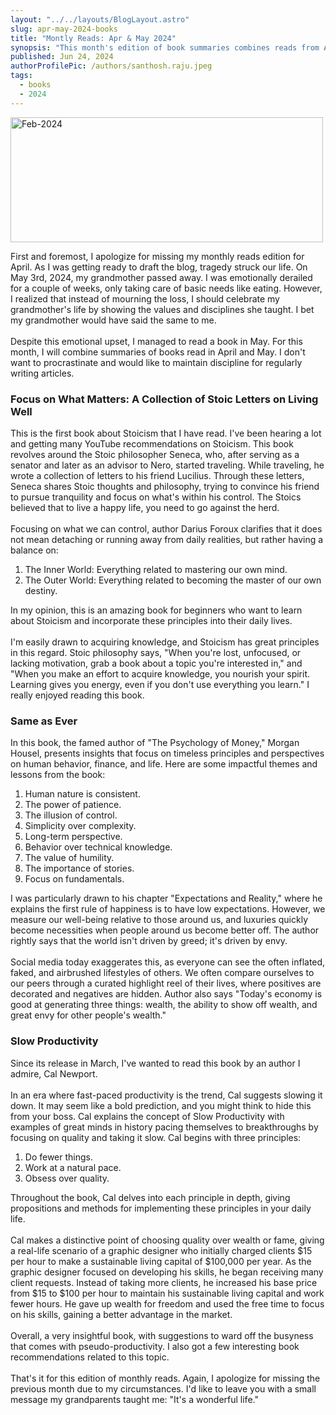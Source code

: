 ```yaml
---
layout: "../../layouts/BlogLayout.astro"
slug: apr-may-2024-books
title: "Montly Reads: Apr & May 2024"
synopsis: "This month's edition of book summaries combines reads from April and May, featuring insights from 'Focus on What Matters,' 'Same as Ever,' and 'Slow Productivity.'"
published: Jun 24, 2024
authorProfilePic: /authors/santhosh.raju.jpeg
tags:
  - books
  - 2024
---
```


<div class="w-full flex flex-row justify-center">
  <img src="/apr-may-2024/cover.jpg" alt="Feb-2024" width="500" height="200" />
</div>

First and foremost, I apologize for missing my monthly reads edition for April. As I was getting ready to draft the blog, tragedy struck our life. On May 3rd, 2024, my grandmother passed away. I was emotionally derailed for a couple of weeks, only taking care of basic needs like eating. However, I realized that instead of mourning the loss, I should celebrate my grandmother's life by showing the values and disciplines she taught. I bet my grandmother would have said the same to me.
<br/><br/>
Despite this emotional upset, I managed to read a book in May. For this month, I will combine summaries of books read in April and May. I don't want to procrastinate and would like to maintain discipline for regularly writing articles.

### Focus on What Matters: A Collection of Stoic Letters on Living Well

This is the first book about Stoicism that I have read. I've been hearing a lot and getting many YouTube recommendations on Stoicism. This book revolves around the Stoic philosopher Seneca, who, after serving as a senator and later as an advisor to Nero, started traveling. While traveling, he wrote a collection of letters to his friend Lucilius. Through these letters, Seneca shares Stoic thoughts and philosophy, trying to convince his friend to pursue tranquility and focus on what's within his control. The Stoics believed that to live a happy life, you need to go against the herd.
<br/><br/>
Focusing on what we can control, author Darius Foroux clarifies that it does not mean detaching or running away from daily realities, but rather having a balance on:

1. The Inner World: Everything related to mastering our own mind.
2. The Outer World: Everything related to becoming the master of our own destiny.

In my opinion, this is an amazing book for beginners who want to learn about Stoicism and incorporate these principles into their daily lives.
<br/><br/>
I'm easily drawn to acquiring knowledge, and Stoicism has great principles in this regard. Stoic philosophy says, "When you're lost, unfocused, or lacking motivation, grab a book about a topic you're interested in," and "When you make an effort to acquire knowledge, you nourish your spirit. Learning gives you energy, even if you don't use everything you learn." I really enjoyed reading this book.

### Same as Ever

In this book, the famed author of "The Psychology of Money," Morgan Housel, presents insights that focus on timeless principles and perspectives on human behavior, finance, and life. Here are some impactful themes and lessons from the book:

1. Human nature is consistent.
2. The power of patience.
3. The illusion of control.
4. Simplicity over complexity.
5. Long-term perspective.
6. Behavior over technical knowledge.
7. The value of humility.
8. The importance of stories.
9. Focus on fundamentals.

I was particularly drawn to his chapter "Expectations and Reality," where he explains the first rule of happiness is to have low expectations. However, we measure our well-being relative to those around us, and luxuries quickly become necessities when people around us become better off. The author rightly says that the world isn't driven by greed; it's driven by envy.
<br/><br/>
Social media today exaggerates this, as everyone can see the often inflated, faked, and airbrushed lifestyles of others. We often compare ourselves to our peers through a curated highlight reel of their lives, where positives are decorated and negatives are hidden. Author also says "Today's economy is good at generating three things: wealth, the ability to show off wealth, and great envy for other people's wealth."

### Slow Productivity

Since its release in March, I've wanted to read this book by an author I admire, Cal Newport.
<br/><br/>
In an era where fast-paced productivity is the trend, Cal suggests slowing it down. It may seem like a bold prediction, and you might think to hide this from your boss. Cal explains the concept of Slow Productivity with examples of great minds in history pacing themselves to breakthroughs by focusing on quality and taking it slow. Cal begins with three principles:

1. Do fewer things.
2. Work at a natural pace.
3. Obsess over quality.

Throughout the book, Cal delves into each principle in depth, giving propositions and methods for implementing these principles in your daily life.
<br/><br/>
Cal makes a distinctive point of choosing quality over wealth or fame, giving a real-life scenario of a graphic designer who initially charged clients $15 per hour to make a sustainable living capital of $100,000 per year. As the graphic designer focused on developing his skills, he began receiving many client requests. Instead of taking more clients, he increased his base price from $15 to $100 per hour to maintain his sustainable living capital and work fewer hours. He gave up wealth for freedom and used the free time to focus on his skills, gaining a better advantage in the market.
<br/><br/>
Overall, a very insightful book, with suggestions to ward off the busyness that comes with pseudo-productivity. I also got a few interesting book recommendations related to this topic.
<br/><br/>
That's it for this edition of monthly reads. Again, I apologize for missing the previous month due to my circumstances. I'd like to leave you with a small message my grandparents taught me: "It's a wonderful life."
